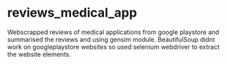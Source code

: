 # reviews_medical_app
Webscrapped reviews of medical applications from google playstore and summarised the reviews and using gensim module.
BeautifulSoup didnt work on googleplaystore websites so used selenium webdriver to extract the website elements. 
